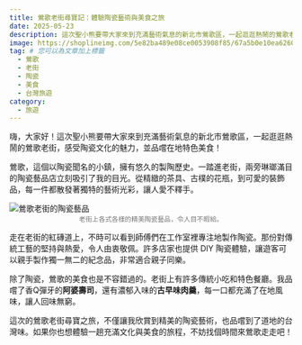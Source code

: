 ```yaml
---
title: 鶯歌老街尋寶記：體驗陶瓷藝術與美食之旅
date: 2025-05-23
description: 這次聖小熊要帶大家來到充滿藝術氣息的新北市鶯歌區，一起逛逛熱鬧的鶯歌老街，感受陶瓷文化的魅力，並品嚐在地特色美食！
image: https://shoplineimg.com/5e82ba489e08ce0053908f85/67a5b0e10ea626000dc6d800/800x.webp
tag: # 您可以為文章加上標籤
  - 鶯歌
  - 老街
  - 陶瓷
  - 美食
  - 台灣旅遊
category:
  - 旅遊
---
```


嗨，大家好！這次聖小熊要帶大家來到充滿藝術氣息的新北市鶯歌區，一起逛逛熱鬧的鶯歌老街，感受陶瓷文化的魅力，並品嚐在地特色美食！

鶯歌，這個以陶瓷聞名的小鎮，擁有悠久的製陶歷史。一踏進老街，兩旁琳瑯滿目的陶瓷藝品店立刻吸引了我的目光。從精緻的茶具、古樸的花瓶，到可愛的裝飾品，每一件都散發著獨特的藝術光彩，讓人愛不釋手。

![鶯歌老街的陶瓷藝品](https://shoplineimg.com/5e82ba489e08ce0053908f85/67a5b0e10ea626000dc6d800/800x.webp)
<small style="display: block; text-align: center; color: #777;">老街上各式各樣的精美陶瓷藝品，令人目不暇給。</small>

走在老街的紅磚道上，不時可以看到師傅們在工作室裡專注地製作陶瓷。那份對傳統工藝的堅持與熱愛，令人由衷敬佩。許多店家也提供 DIY 陶瓷體驗，讓遊客可以親手製作獨一無二的紀念品，非常適合親子同樂。

除了陶瓷，鶯歌的美食也是不容錯過的。老街上有許多傳統小吃和特色餐廳。我品嚐了香Q彈牙的**阿婆壽司**，還有濃郁入味的**古早味肉羹**，每一口都充滿了在地風味，讓人回味無窮。

這次的鶯歌老街尋寶之旅，不僅讓我欣賞到精美的陶瓷藝術，也品嚐到了道地的台灣味。如果你也想體驗一趟充滿文化與美食的旅程，不妨找個時間來鶯歌走走吧！

